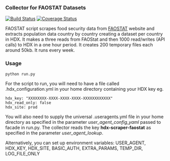 ### Collector for FAOSTAT Datasets
[![Build Status](https://travis-ci.org/OCHA-DAP/hdxscraper-faostat.svg?branch=master&ts=1)](https://travis-ci.org/OCHA-DAP/hdxscraper-faostat) [![Coverage Status](https://coveralls.io/repos/github/OCHA-DAP/hdxscraper-faostat/badge.svg?branch=master&ts=1)](https://coveralls.io/github/OCHA-DAP/hdxscraper-faostat?branch=master)

FAOSTAT script scrapes food security data from [FAOSTAT](http://www.fao.org/faostat/en/) website and extracts population data country by country creating a dataset per country in HDX. It makes a three reads from FAOStat and then 1000 read/writes (API calls) to HDX in a one hour period. It creates 200 temporary files each around 50kb. It runs every week. 


### Usage

    python run.py

For the script to run, you will need to have a file called .hdx_configuration.yml in your home directory containing your HDX key eg.

    hdx_key: "XXXXXXXX-XXXX-XXXX-XXXX-XXXXXXXXXXXX"
    hdx_read_only: false
    hdx_site: prod
    
 You will also need to supply the universal .useragents.yml file in your home directory as specified in the parameter *user_agent_config_yaml* passed to facade in run.py. The collector reads the key **hdx-scraper-faostat** as specified in the parameter *user_agent_lookup*.
 
 Alternatively, you can set up environment variables: USER_AGENT, HDX_KEY, HDX_SITE, BASIC_AUTH, EXTRA_PARAMS, TEMP_DIR, LOG_FILE_ONLY